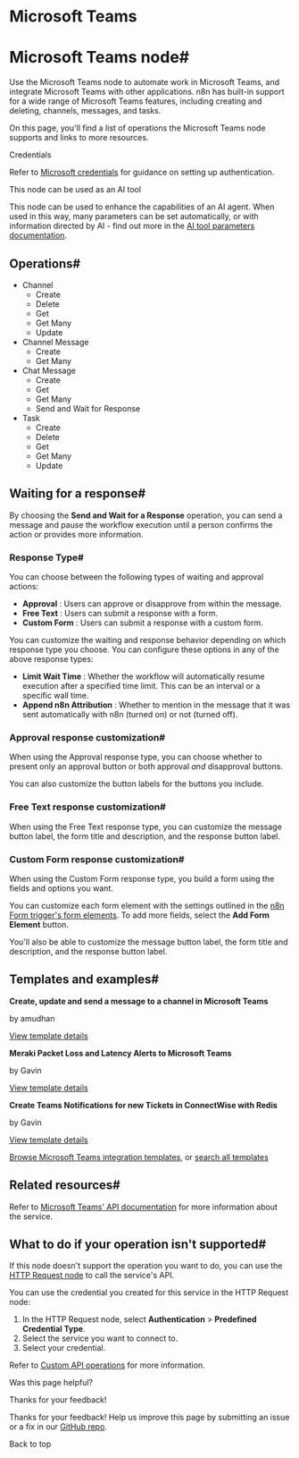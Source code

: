 # Microsoft Teams

[ ](https://github.com/n8n-io/n8n-docs/edit/main/docs/integrations/builtin/app-nodes/n8n-nodes-base.microsoftteams.md "Edit this page")

# Microsoft Teams node#

Use the Microsoft Teams node to automate work in Microsoft Teams, and integrate Microsoft Teams with other applications. n8n has built-in support for a wide range of Microsoft Teams features, including creating and deleting, channels, messages, and tasks. 

On this page, you'll find a list of operations the Microsoft Teams node supports and links to more resources.

Credentials

Refer to [Microsoft credentials](../../credentials/microsoft/) for guidance on setting up authentication.

This node can be used as an AI tool

This node can be used to enhance the capabilities of an AI agent. When used in this way, many parameters can be set automatically, or with information directed by AI - find out more in the [AI tool parameters documentation](../../../../advanced-ai/examples/using-the-fromai-function/).

## Operations#

  * Channel
    * Create
    * Delete
    * Get
    * Get Many
    * Update
  * Channel Message
    * Create
    * Get Many
  * Chat Message
    * Create
    * Get
    * Get Many
    * Send and Wait for Response
  * Task
    * Create
    * Delete
    * Get
    * Get Many
    * Update



## Waiting for a response#

By choosing the **Send and Wait for a Response** operation, you can send a message and pause the workflow execution until a person confirms the action or provides more information.

### Response Type#

You can choose between the following types of waiting and approval actions:

  * **Approval** : Users can approve or disapprove from within the message.
  * **Free Text** : Users can submit a response with a form.
  * **Custom Form** : Users can submit a response with a custom form.



You can customize the waiting and response behavior depending on which response type you choose. You can configure these options in any of the above response types:

  * **Limit Wait Time** : Whether the workflow will automatically resume execution after a specified time limit. This can be an interval or a specific wall time.
  * **Append n8n Attribution** : Whether to mention in the message that it was sent automatically with n8n (turned on) or not (turned off).



### Approval response customization#

When using the Approval response type, you can choose whether to present only an approval button or both approval _and_ disapproval buttons.

You can also customize the button labels for the buttons you include.

### Free Text response customization#

When using the Free Text response type, you can customize the message button label, the form title and description, and the response button label.

### Custom Form response customization#

When using the Custom Form response type, you build a form using the fields and options you want.

You can customize each form element with the settings outlined in the [n8n Form trigger's form elements](../../core-nodes/n8n-nodes-base.formtrigger/#form-elements). To add more fields, select the **Add Form Element** button.

You'll also be able to customize the message button label, the form title and description, and the response button label.

## Templates and examples#

**Create, update and send a message to a channel in Microsoft Teams**

by amudhan

[View template details](https://n8n.io/workflows/680-create-update-and-send-a-message-to-a-channel-in-microsoft-teams/)

**Meraki Packet Loss and Latency Alerts to Microsoft Teams**

by Gavin

[View template details](https://n8n.io/workflows/2054-meraki-packet-loss-and-latency-alerts-to-microsoft-teams/)

**Create Teams Notifications for new Tickets in ConnectWise with Redis**

by Gavin

[View template details](https://n8n.io/workflows/2352-create-teams-notifications-for-new-tickets-in-connectwise-with-redis/)

[Browse Microsoft Teams integration templates](https://n8n.io/integrations/microsoft-teams/), or [search all templates](https://n8n.io/workflows/)

## Related resources#

Refer to [Microsoft Teams' API documentation](https://learn.microsoft.com/en-us/graph/api/overview?view=graph-rest-1.0) for more information about the service.

## What to do if your operation isn't supported#

If this node doesn't support the operation you want to do, you can use the [HTTP Request node](../../core-nodes/n8n-nodes-base.httprequest/) to call the service's API.

You can use the credential you created for this service in the HTTP Request node: 

  1. In the HTTP Request node, select **Authentication** > **Predefined Credential Type**.
  2. Select the service you want to connect to.
  3. Select your credential.



Refer to [Custom API operations](../../../custom-operations/) for more information.

Was this page helpful? 

Thanks for your feedback! 

Thanks for your feedback! Help us improve this page by submitting an issue or a fix in our [GitHub repo](https://github.com/n8n-io/n8n-docs). 

Back to top 
